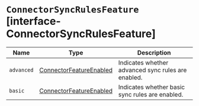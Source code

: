 # `ConnectorSyncRulesFeature` [interface-ConnectorSyncRulesFeature]

| Name | Type | Description |
| - | - | - |
| `advanced` | [ConnectorFeatureEnabled](./ConnectorFeatureEnabled.md) | Indicates whether advanced sync rules are enabled. |
| `basic` | [ConnectorFeatureEnabled](./ConnectorFeatureEnabled.md) | Indicates whether basic sync rules are enabled. |
